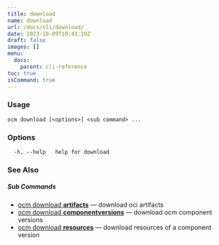 ```yaml
---
title: download
name: download
url: /docs/cli/download/
date: 2023-10-09T10:43:19Z
draft: false
images: []
menu:
  docs:
    parent: cli-reference
toc: true
isCommand: true
---
```

### Usage

```
ocm download [<options>] <sub command> ...
```

### Options

```
  -h, --help   help for download
```

### See Also



##### Sub Commands

* [ocm download <b>artifacts</b>](/docs/cli/download/artifacts)	 &mdash; download oci artifacts
* [ocm download <b>componentversions</b>](/docs/cli/download/componentversions)	 &mdash; download ocm component versions
* [ocm download <b>resources</b>](/docs/cli/download/resources)	 &mdash; download resources of a component version


